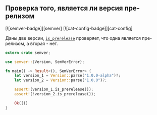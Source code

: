 ## Проверка того, является ли версия пре-релизом

[![semver-badge]][semver] [![cat-config-badge]][cat-config]

Даны две версии, [`is_prerelease`](https://docs.rs/semver/*/semver/struct.Version.html#method.is_prerelease) проверяет, что одна является пре-релизом, а вторая - нет.

```rust
extern crate semver;

use semver::{Version, SemVerError};

fn main() -> Result<(), SemVerError> {
    let version_1 = Version::parse("1.0.0-alpha")?;
    let version_2 = Version::parse("1.0.0")?;

    assert!(version_1.is_prerelease());
    assert!(!version_2.is_prerelease());

    Ok(())
}
```


